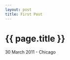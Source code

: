 ```yaml
---
layout: post
title: First Post
---
```


{{ page.title }}
================

<p class="meta">30 March 2011 - Chicago</p>


